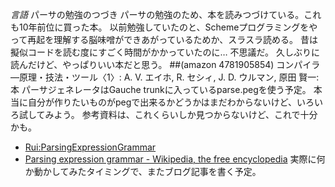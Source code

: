 *言語* パーサの勉強のつづき
パーサの勉強のため、本を読みつづけている。これも10年前位に買った本。
以前勉強していたのと、Schemeプログラミングをやって再起を理解する脳味噌ができあがっているためか、スラスラ読める。
昔は擬似コードを読む度にすごく時間がかかっていたのに… 不思議だ。
久しぶりに読んだけど、やっぱりいい本だと思う。
##(amazon 4781905854)  コンパイラ―原理・技法・ツール〈1〉: A. V. エイホ, R. セシィ, J. D. ウルマン, 原田 賢一: 本
パーサジェネレータはGauche trunkに入っているparse.pegを使う予定。
本当に自分が作りたいものがpegで出来るかどうかはまだわからないけど、いろいろ試してみよう。
参考資料は、これくらいしか見つからないけど、これで十分かも。
- [Rui:ParsingExpressionGrammar](http://practical-scheme.net/wiliki/wiliki.cgi?Rui%3AParsingExpressionGrammar)
- [Parsing expression grammar - Wikipedia, the free encyclopedia](http://en.wikipedia.org/wiki/Parsing_expression_grammar)
実際に何か動かしてみたタイミングで、またブログ記事を書く予定。

